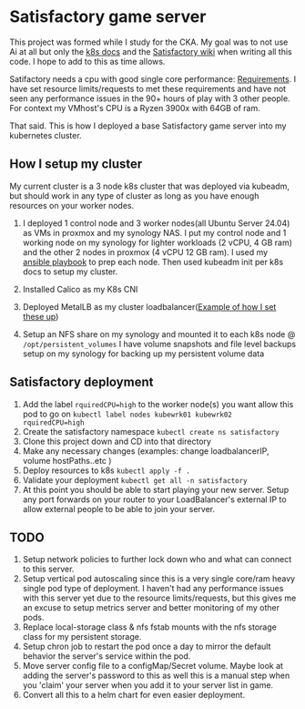 # Satisfactory game server
This project was formed while I study for the CKA. My goal was to not use Ai at all but only the [k8s docs](https://kubernetes.io/docs/home/) and the [Satisfactory wiki](https://satisfactory.wiki.gg/wiki/Dedicated_servers) when writing all this code. I hope to add to this as time allows.

Satifactory needs a cpu with good single core performance: [Requirements](https://satisfactory.wiki.gg/wiki/Dedicated_servers#Requirements). I have set resource limits/requests to met these requirements and have not seen any performance issues in the 90+ hours of play with 3 other people. For context my VMhost's CPU is a Ryzen 3900x with 64GB of ram.

That said. This is how I deployed a base Satisfactory game server into my kubernetes cluster.

## How I setup my cluster ##
My current cluster is a 3 node k8s cluster that was deployed via kubeadm, but should work in any type of cluster as long as you have enough resources on your worker nodes.


  1. I deployed 1 control node and 3 worker nodes(all Ubuntu Server 24.04) as VMs in proxmox and my synology NAS. I put my control node and 1 working node on my synology for lighter workloads (2 vCPU, 4 GB ram) and the other 2 nodes in proxmox (4 vCPU 12 GB ram). I used my [ansible playbook](https://github.com/ChrisZ-IT/initial_k8s_node_prep) to prep each node. Then used kubeadm init per k8s docs to setup my cluster.

  2. Installed Calico as my K8s CNI

  3. Deployed MetalLB as my cluster loadbalancer([Example of how I set these up](https://github.com/ChrisZ-IT/base_k8s_deployment))

  4. Setup an NFS share on my synology and mounted it to each k8s node @ `/opt/persistent_volumes`
    I have volume snapshots and file level backups setup on my synology for backing up my persistent volume data


## Satisfactory deployment

  1. Add the label `rquiredCPU=high` to the worker node(s) you want allow this pod to go on `kubectl label nodes kubewrk01 kubewrk02 rquiredCPU=high`
  2. Create the satisfactory namespace `kubectl create ns satisfactory`
  3. Clone this project down and CD into that directory
  4. Make any necessary changes (examples: change loadbalancerIP, volume hostPaths..etc )
  5. Deploy resources to k8s `kubectl apply -f .`
  6. Validate your deployment `kubectl get all -n satisfactory`
  7. At this point you should be able to start playing your new server. Setup any port forwards on your router to your LoadBalancer's external IP to allow external people to be able to join your server.

## TODO
  1. Setup network policies to further lock down who and what can connect to this server.
  2. Setup vertical pod autoscaling since this is a very single core/ram heavy single pod type of deployment. I haven't had any performance issues with this server yet due to the resource limits/requests, but this gives me an excuse to setup metrics server and better monitoring of my other pods.
  3. Replace local-storage class & nfs fstab mounts with the nfs storage class for my persistent storage.
  4. Setup chron job to restart the pod once a day to mirror the default behavior the server's service within the pod.
  5. Move server config file to a configMap/Secret volume. Maybe look at adding the server's password to this as well this is a manual step when you 'claim' your server when you add it to your server list in game.
  6. Convert all this to a helm chart for even easier deployment.
